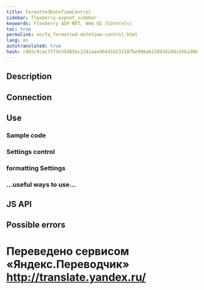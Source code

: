 ```yaml
--- 
title: FormattedDateTimeControl 
sidebar: flexberry-aspnet_sidebar 
keywords: Flexberry ASP-NET, Web UI (Controls) 
toc: true 
permalink: en/fa_formatted-datetime-control.html 
lang: en 
autotranslated: true 
hash: c8b5c9cac7375e35485bc2241aaa964d1b232107be996a612093424dcb561d0b 
--- 
```


## Description 

## Connection 

## Use 

### Sample code 

### Settings control 

### formatting Settings 

### ...useful ways to use... 

## JS API 

## Possible errors 




 # Переведено сервисом «Яндекс.Переводчик» http://translate.yandex.ru/